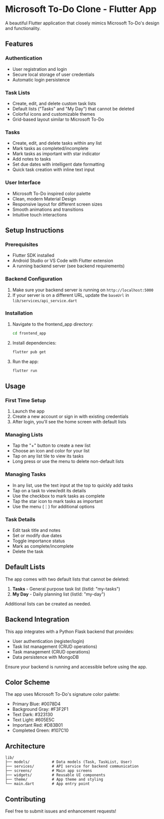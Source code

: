 # Microsoft To-Do Clone - Flutter App

A beautiful Flutter application that closely mimics Microsoft To-Do's design and functionality.

## Features

### Authentication

- User registration and login
- Secure local storage of user credentials
- Automatic login persistence

### Task Lists

- Create, edit, and delete custom task lists
- Default lists ("Tasks" and "My Day") that cannot be deleted
- Colorful icons and customizable themes
- Grid-based layout similar to Microsoft To-Do

### Tasks

- Create, edit, and delete tasks within any list
- Mark tasks as completed/incomplete
- Mark tasks as important with star indicator
- Add notes to tasks
- Set due dates with intelligent date formatting
- Quick task creation with inline text input

### User Interface

- Microsoft To-Do inspired color palette
- Clean, modern Material Design
- Responsive layout for different screen sizes
- Smooth animations and transitions
- Intuitive touch interactions

## Setup Instructions

### Prerequisites

- Flutter SDK installed
- Android Studio or VS Code with Flutter extension
- A running backend server (see backend requirements)

### Backend Configuration

1. Make sure your backend server is running on `http://localhost:5000`
2. If your server is on a different URL, update the `baseUrl` in `lib/services/api_service.dart`

### Installation

1. Navigate to the frontend_app directory:

   ```bash
   cd frontend_app
   ```

2. Install dependencies:

   ```bash
   flutter pub get
   ```

3. Run the app:
   ```bash
   flutter run
   ```

## Usage

### First Time Setup

1. Launch the app
2. Create a new account or sign in with existing credentials
3. After login, you'll see the home screen with default lists

### Managing Lists

- Tap the "+" button to create a new list
- Choose an icon and color for your list
- Tap on any list tile to view its tasks
- Long press or use the menu to delete non-default lists

### Managing Tasks

- In any list, use the text input at the top to quickly add tasks
- Tap on a task to view/edit its details
- Use the checkbox to mark tasks as complete
- Tap the star icon to mark tasks as important
- Use the menu (⋮) for additional options

### Task Details

- Edit task title and notes
- Set or modify due dates
- Toggle importance status
- Mark as complete/incomplete
- Delete the task

## Default Lists

The app comes with two default lists that cannot be deleted:

1. **Tasks** - General purpose task list (listId: "my-tasks")
2. **My Day** - Daily planning list (listId: "my-day")

Additional lists can be created as needed.

## Backend Integration

This app integrates with a Python Flask backend that provides:

- User authentication (register/login)
- Task list management (CRUD operations)
- Task management (CRUD operations)
- Data persistence with MongoDB

Ensure your backend is running and accessible before using the app.

## Color Scheme

The app uses Microsoft To-Do's signature color palette:

- Primary Blue: #0078D4
- Background Gray: #F3F2F1
- Text Dark: #323130
- Text Light: #605E5C
- Important Red: #D83B01
- Completed Green: #107C10

## Architecture

```
lib/
├── models/          # Data models (Task, TaskList, User)
├── services/        # API service for backend communication
├── screens/         # Main app screens
├── widgets/         # Reusable UI components
├── theme/           # App theme and styling
└── main.dart        # App entry point
```

## Contributing

Feel free to submit issues and enhancement requests!

